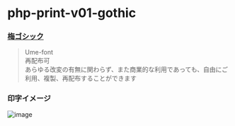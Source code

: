 # php-print-v01-gothic

### [梅ゴシック](https://ja.osdn.net/projects/ume-font/releases/)
>Ume-font\
>再配布可\
>あらゆる改変の有無に関わらず、また商業的な利用であっても、自由にご利用、複製、再配布することができます


### 印字イメージ

![image](https://user-images.githubusercontent.com/1501327/162555261-51b807b6-94ec-407e-ac26-50b9e1116fe5.png)
